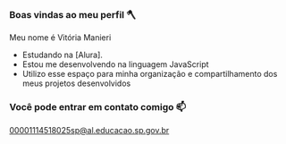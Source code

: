 ### Boas vindas ao meu perfil 🪓

Meu nome é Vitória Manieri
- Estudando na [Alura].
- Estou me desenvolvendo na linguagem JavaScript
- Utilizo esse espaço para minha organização e compartilhamento dos meus projetos desenvolvidos


### Você pode entrar em contato comigo 📫

00001114518025sp@al.educacao.sp.gov.br

